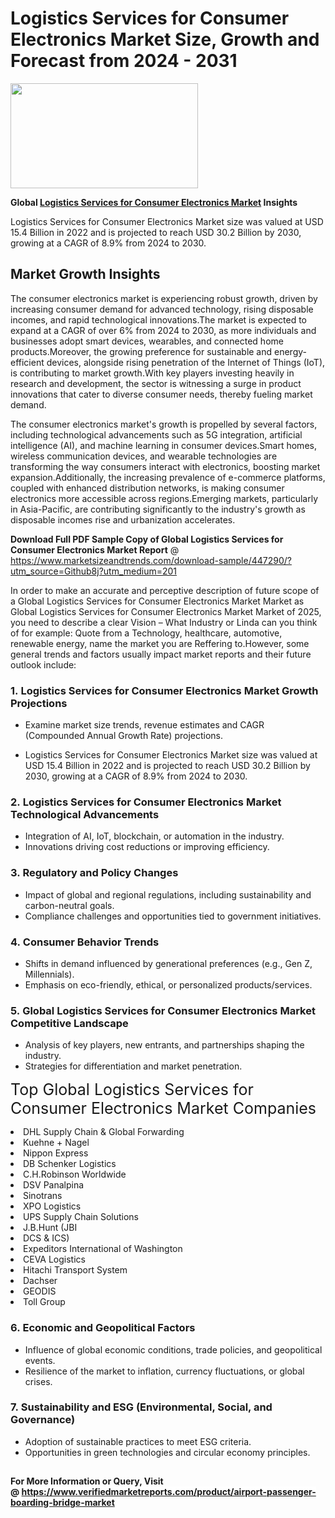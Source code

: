 <H1>Logistics Services for Consumer Electronics Market Size, Growth and Forecast from 2024 - 2031</H1><img class="aligncenter size-medium wp-image-584254" src="https://thirdeyenews.in/wp-content/uploads/2024/09/Global-Market-Research-300x168.jpeg" alt="" width="300" height="168" /><p><strong>Global&nbsp;<a href="https://www.marketsizeandtrends.com/download-sample/447290/?utm_source=Github8j?utm_medium=201">Logistics Services for Consumer Electronics Market</a> Insights</strong></p><p>Logistics Services for Consumer Electronics Market size was valued at USD 15.4 Billion in 2022 and is projected to reach USD 30.2 Billion by 2030, growing at a CAGR of 8.9% from 2024 to 2030.</p><p><h2>Market Growth Insights</h2> <p>The consumer electronics market is experiencing robust growth, driven by increasing consumer demand for advanced technology, rising disposable incomes, and rapid technological innovations.The market is expected to expand at a CAGR of over 6% from 2024 to 2030, as more individuals and businesses adopt smart devices, wearables, and connected home products.Moreover, the growing preference for sustainable and energy-efficient devices, alongside rising penetration of the Internet of Things (IoT), is contributing to market growth.With key players investing heavily in research and development, the sector is witnessing a surge in product innovations that cater to diverse consumer needs, thereby fueling market demand.</p> <p>The consumer electronics market's growth is propelled by several factors, including technological advancements such as 5G integration, artificial intelligence (AI), and machine learning in consumer devices.Smart homes, wireless communication devices, and wearable technologies are transforming the way consumers interact with electronics, boosting market expansion.Additionally, the increasing prevalence of e-commerce platforms, coupled with enhanced distribution networks, is making consumer electronics more accessible across regions.Emerging markets, particularly in Asia-Pacific, are contributing significantly to the industry's growth as disposable incomes rise and urbanization accelerates.</p> <p><span class=""><strong>Download Full PDF Sample Copy of Global Logistics Services for Consumer Electronics Market Report</strong> @ <a href="https://www.marketsizeandtrends.com/download-sample/447290/?utm_source=Github8j?utm_medium=201" target="_blank">https://www.marketsizeandtrends.com/download-sample/447290/?utm_source=Github8j?utm_medium=201</a></span></p><p>In order to make an accurate and perceptive description of future scope of a Global&nbsp;Logistics Services for Consumer Electronics Market Market as Global&nbsp;Logistics Services for Consumer Electronics Market Market of 2025, you need to describe a clear Vision &ndash; What Industry or Linda can you think of for example: Quote from a Technology, healthcare, automotive, renewable energy, name the market you are Reffering to.However, some general trends and factors usually impact market reports and their future outlook include:</p><h3>1.&nbsp;<strong>Logistics Services for Consumer Electronics Market Growth Projections</strong></h3><ul><li>Examine market size trends, revenue estimates and CAGR (Compounded Annual Growth Rate) projections.</li><li><p>Logistics Services for Consumer Electronics Market size was valued at USD 15.4 Billion in 2022 and is projected to reach USD 30.2 Billion by 2030, growing at a CAGR of 8.9% from 2024 to 2030.</p></li></ul><h3>2.&nbsp;<strong>Logistics Services for Consumer Electronics Market Technological Advancements</strong></h3><ul><li>Integration of AI, IoT, blockchain, or automation in the industry.</li><li>Innovations driving cost reductions or improving efficiency.</li></ul><h3>3.&nbsp;<strong>Regulatory and Policy Changes</strong></h3><ul><li>Impact of global and regional regulations, including sustainability and carbon-neutral goals.</li><li>Compliance challenges and opportunities tied to government initiatives.</li></ul><h3>4.&nbsp;<strong>Consumer Behavior Trends</strong></h3><ul><li>Shifts in demand influenced by generational preferences (e.g., Gen Z, Millennials).</li><li>Emphasis on eco-friendly, ethical, or personalized products/services.</li></ul><h3>5.&nbsp;<strong>Global Logistics Services for Consumer Electronics Market Competitive Landscape</strong></h3><ul><li>Analysis of key players, new entrants, and partnerships shaping the industry.</li><li>Strategies for differentiation and market penetration.</li></ul><p data-pm-slice="1 1 []"><span style="color: inherit; font-family: inherit; font-size: 25px;">Top Global Logistics Services for Consumer Electronics Market Companies</span></p><div class="" data-test-id=""><p><li>DHL Supply Chain & Global Forwarding</li><li> Kuehne + Nagel</li><li> Nippon Express</li><li> DB Schenker Logistics</li><li> C.H.Robinson Worldwide</li><li> DSV Panalpina</li><li> Sinotrans</li><li> XPO Logistics</li><li> UPS Supply Chain Solutions</li><li> J.B.Hunt (JBI</li><li> DCS & ICS)</li><li> Expeditors International of Washington</li><li> CEVA Logistics</li><li> Hitachi Transport System</li><li> Dachser</li><li> GEODIS</li><li> Toll Group</li></p></div><h3>6.&nbsp;<strong>Economic and Geopolitical Factors</strong></h3><ul><li>Influence of global economic conditions, trade policies, and geopolitical events.</li><li>Resilience of the market to inflation, currency fluctuations, or global crises.</li></ul><h3>7.&nbsp;<strong>Sustainability and ESG (Environmental, Social, and Governance)</strong></h3><ul><li>Adoption of sustainable practices to meet ESG criteria.</li><li>Opportunities in green technologies and circular economy principles.</li></ul><h2><strong style="font-size: 14px;">For More Information or Query, Visit @&nbsp;</strong><a style="background-color: #ffffff; font-size: 14px;" href="https://www.marketsizeandtrends.com/report/logistics-services-for-consumer-electronics-market/" target="_blank">https://www.verifiedmarketreports.com/product/airport-passenger-boarding-bridge-market</a></h2>